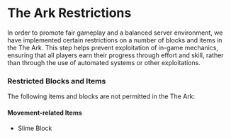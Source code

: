 # The Ark Restrictions

In order to promote fair gameplay and a balanced server environment, we have implemented certain restrictions on a number of blocks and items in the The Ark. This step helps prevent exploitation of in-game mechanics, ensuring that all players earn their progress through effort and skill, rather than through the use of automated systems or other exploitations.

### Restricted Blocks and Items

The following items and blocks are not permitted in the The Ark:

#### Movement-related Items

* Slime Block
